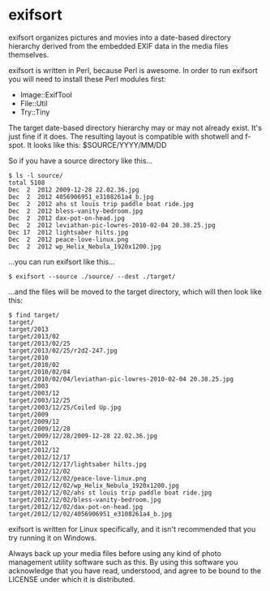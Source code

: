 exifsort
========

exifsort organizes pictures and movies into a date-based directory hierarchy
derived from the embedded EXIF data in the media files themselves.

exifsort is written in Perl, because Perl is awesome.  In order to run exifsort
you will need to install these Perl modules first:
* Image::ExifTool
* File::Util
* Try::Tiny

The target date-based directory hierarchy may or may not already exist.  It's
just fine if it does.  The resulting layout is compatible with shotwell and
f-spot.  It looks like this: $SOURCE/YYYY/MM/DD

So if you have a source directory like this...

    $ ls -l source/
    total 5108
    Dec  2  2012 2009-12-28 22.02.36.jpg
    Dec  2  2012 4056906951_e3108261a4_b.jpg
    Dec  2  2012 ahs st louis trip paddle boat ride.jpg
    Dec  2  2012 bless-vanity-bedroom.jpg
    Dec  2  2012 dax-pot-on-head.jpg
    Dec  2  2012 leviathan-pic-lowres-2010-02-04 20.38.25.jpg
    Dec 17  2012 lightsaber hilts.jpg
    Dec  2  2012 peace-love-linux.png
    Dec  2  2012 wp_Helix_Nebula_1920x1200.jpg

...you can run exifsort like this...

    $ exifsort --source ./source/ --dest ./target/

...and the files will be moved to the target directory, which will then
look like this:

    $ find target/
    target/
    target/2013
    target/2013/02
    target/2013/02/25
    target/2013/02/25/r2d2-247.jpg
    target/2010
    target/2010/02
    target/2010/02/04
    target/2010/02/04/leviathan-pic-lowres-2010-02-04 20.38.25.jpg
    target/2003
    target/2003/12
    target/2003/12/25
    target/2003/12/25/Coiled Up.jpg
    target/2009
    target/2009/12
    target/2009/12/28
    target/2009/12/28/2009-12-28 22.02.36.jpg
    target/2012
    target/2012/12
    target/2012/12/17
    target/2012/12/17/lightsaber hilts.jpg
    target/2012/12/02
    target/2012/12/02/peace-love-linux.png
    target/2012/12/02/wp_Helix_Nebula_1920x1200.jpg
    target/2012/12/02/ahs st louis trip paddle boat ride.jpg
    target/2012/12/02/bless-vanity-bedroom.jpg
    target/2012/12/02/dax-pot-on-head.jpg
    target/2012/12/02/4056906951_e3108261a4_b.jpg

exifsort is written for Linux specifically, and it isn't recommended that you
try running it on Windows.

Always back up your media files before using any kind of photo management
utility software such as this.  By using this software you acknowledge that
you have read, understood, and agree to be bound to the LICENSE under which
it is distributed.
